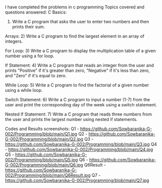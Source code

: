 I have completed the problems in c programming
Topics covered and questions answered:
C Basics:
1) Write a C program that asks the user to enter two numbers and then prints their sum.

Arrays:
2) Write a C program to find the largest element in an array of integers.

For Loop:
3) Write a C program to display the multiplication table of a given number using a for loop.

If Statement:
4) Write a C program that reads an integer from the user and prints "Positive" if it's greater than zero, "Negative" if it's less than zero, and "Zero" if it's equal to zero.

While Loop:
5) Write a C program to find the factorial of a given number using a while loop.

Switch Statement:
6) Write a C program to input a number (1-7) from the user and print the corresponding day of the week using a switch statement.

Nested If Statement:
7) Write a C program that reads three numbers from the user and prints the largest number using nested if statements.

Codes and Results screenshots: 
Q1 - https://github.com/Sowbaranika-G-002/Programming/blob/main/Q1.jpg
Q2 - https://github.com/Sowbaranika-G-002/Programming/blob/main/Q2.jpg
Q3 - https://github.com/Sowbaranika-G-002/Programming/blob/main/Q3.jpg
Q4 - https://github.com/Sowbaranika-G-002/Programming/blob/main/Q4.jpg
Q5 - https://github.com/Sowbaranika-G-002/Programming/blob/main/Q5.jpg
Q6 - https://github.com/Sowbaranika-G-002/Programming/blob/main/Q6.jpg
Q6Result - https://github.com/Sowbaranika-G-002/Programming/blob/main/Q6Result.jpg
Q7 - https://github.com/Sowbaranika-G-002/Programming/blob/main/Q7.jpg
